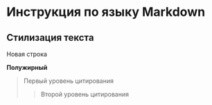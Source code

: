 # Инструкция по языку Markdown
## Стилизация текста

Новая строка

**Полужирный**

> Первый уровень цитирования
>>Второй уровень цитирования